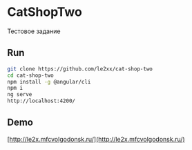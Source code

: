 # CatShopTwo

Тестовое задание

## Run
```bash
git clone https://github.com/le2xx/cat-shop-two
cd cat-shop-two
npm install -g @angular/cli
npm i
ng serve
http://localhost:4200/
```

## Demo

[http://le2x.mfcvolgodonsk.ru/](http://le2x.mfcvolgodonsk.ru/)

